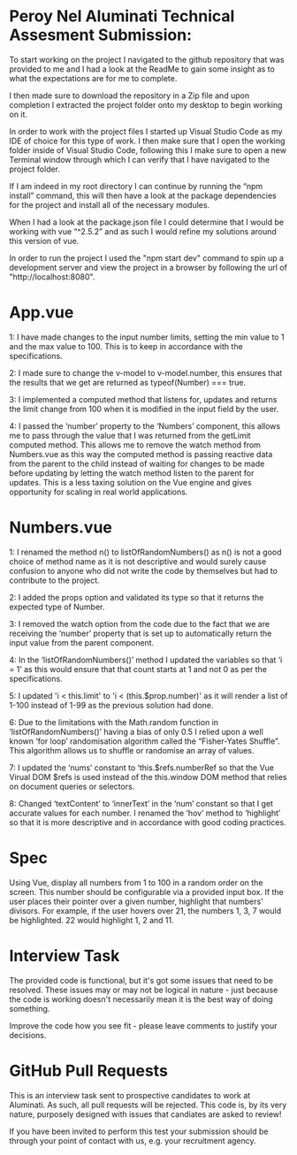 # Peroy Nel Aluminati Technical Assesment Submission:

To start working on the project I navigated to the github repository that was provided to me and I had a look at the ReadMe to gain some insight as to what the expectations are for me to complete.

I then made sure to download the repository in a Zip file and upon completion I extracted the project folder onto my desktop to begin working on it. 

In order to work with the project files I started up Visual Studio Code as my IDE of choice for this type of work. I then make sure that I open the working folder inside of Visual Studio Code, following this I make sure to open a new Terminal window through which I can verify that I have navigated to the project folder.

If I am indeed in my root directory I can continue by running the “npm install” command, this will then have a look at the package dependencies for the project and install all of the necessary modules.

When I had a look at the package.json file I could determine that I would be working with vue “^2.5.2” and as such I would refine my solutions around this version of vue.

In order to run the project I used the "npm start dev" command to spin up a development server and view the project in a browser by following the url of "http://localhost:8080".

# App.vue

1: I have made changes to the input number limits, setting the min value to 1 and the max value to 100. This is to keep in accordance with the specifications.

2: I made sure to change the v-model to v-model.number, this ensures that the results that we get are returned as typeof(Number) === true.

3: I implemented a computed method that listens for, updates and returns the limit change from 100 when it is modified in the input field by the user.

4: I passed the ‘number’ property to the ‘Numbers’ component, this allows me to pass through the value that I was returned from the getLimit computed method. This allows me to remove the watch method from Numbers.vue as this way the computed method is passing reactive data from the parent to the child instead of waiting for changes to be made before updating by letting the watch method listen to the parent for updates. This is a less taxing solution on the Vue engine and gives opportunity for scaling in real world applications.

# Numbers.vue

1: I renamed the method n() to listOfRandomNumbers() as n() is not a good choice of method name as it is not descriptive and would surely cause confusion to anyone who did not write the code by themselves but had to contribute to the project.

2: I added the props option and validated its type so that it returns the expected type of Number.

3: I removed the watch option from the code due to the fact that we are receiving the ‘number’ property that is set up to automatically return the input value from the parent component.

4: In the ‘listOfRandomNumbers()’ method I updated the variables so that ‘i = 1’ as this would ensure that that count starts at 1 and not 0 as per the specifications.

5: I updated 'i < this.limit' to 'i < (this.$prop.number)' as it will render a list of 1-100 instead of 1-99 as the previous solution had done.

6: Due to the limitations with the Math.random function in ‘listOfRandomNumbers()’ having a bias of only 0.5 I relied upon a well known ‘for loop’ randomisation algorithm called the “Fisher-Yates Shuffle”. This algorithm allows us to shuffle or randomise an array of values.

7: I updated the ‘nums’ constant to ‘this.$refs.numberRef so that the Vue Virual DOM $refs is used instead of the this.window DOM method that relies on document queries or selectors.

8: Changed ‘textContent’ to ‘innerText’ in the ‘num’ constant so that I get accurate values for each number.
I renamed the ‘hov’ method to ‘highlight’ so that it is more descriptive and in accordance with good coding practices.

# Spec
Using Vue, display all numbers from 1 to 100 in a random order on the screen. This number should be configurable via a provided input box.
If the user places their pointer over a given number, highlight that numbers' divisors.
For example, if the user hovers over 21, the numbers 1, 3, 7 would be highlighted. 22 would highlight 1, 2 and 11.

# Interview Task
The provided code is functional, but it's got some issues that need to be resolved. These issues may or may not be logical in nature - just because the code is working doesn't necessarily mean it is the best way of doing something.

Improve the code how you see fit - please leave comments to justify your decisions.

# GitHub Pull Requests
This is an interview task sent to prospective candidates to work at Aluminati. As such, all pull requests will be rejected. This code is, by its very nature, purposely designed with issues that candiates are asked to review!

If you have been invited to perform this test your submission should be through your point of contact with us, e.g. your recruitment agency.
